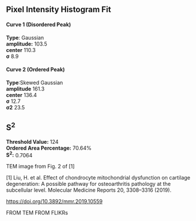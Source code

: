 ## Pixel Intensity Histogram Fit

#### Curve 1 (Disordered Peak)
**Type**: Gaussian\
**amplitude:** 103.5\
**center** 110.3\
**σ** 8.9


#### Curve 2 (Ordered Peak)
**Type**:Skewed Gaussian\
**amplitude** 161.3\
**center** 136.4\
**σ** 12.7\
**σ2** 23.5


## S<sup>2</sup>
**Threshold Value:** 124\
**Ordered Area Percentage:** 70.64%\
**S<sup>2</sup>:** 0.7064




TEM image from Fig. 2 of [1]

[1] Liu, H. et al. Effect of chondrocyte mitochondrial dysfunction on cartilage degeneration: A
possible pathway for osteoarthritis pathology at the subcellular level. Molecular Medicine Reports
20, 3308–3316 (2019).

https://doi.org/10.3892/mmr.2019.10559
















FROM TEM FROM FLIKRs
